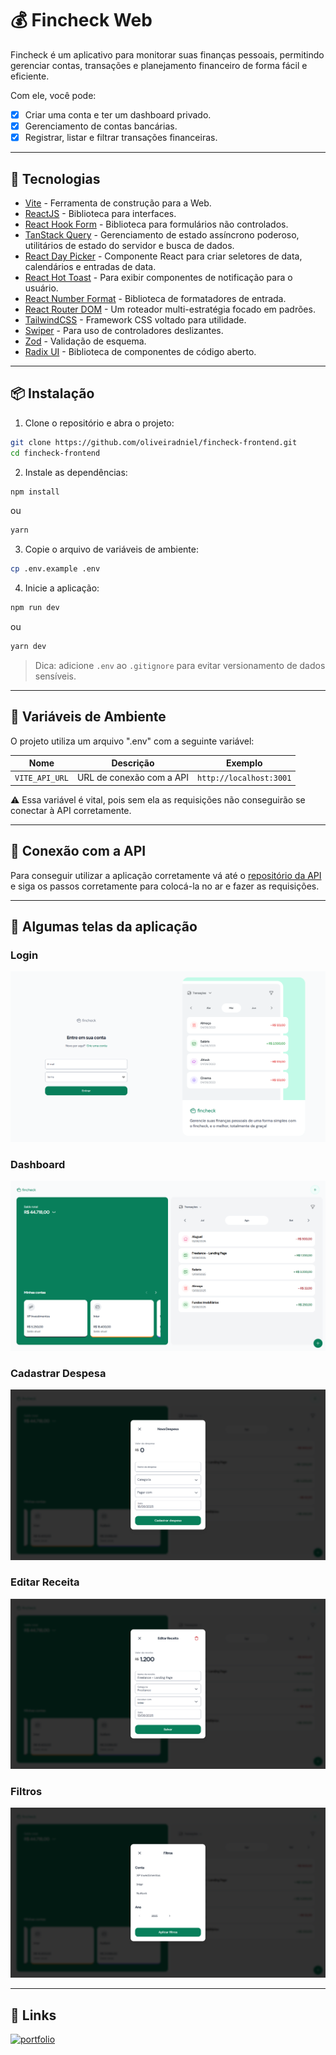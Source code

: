 # 💰 Fincheck Web

Fincheck é um aplicativo para monitorar suas finanças pessoais, permitindo gerenciar contas, transações e planejamento financeiro de forma fácil e eficiente.

Com ele, você pode:

- [x] Criar uma conta e ter um dashboard privado.
- [x] Gerenciamento de contas bancárias.
- [x] Registrar, listar e filtrar transações financeiras.

---

## 🚀 Tecnologias

- [Vite](https://vite.dev/) - Ferramenta de construção para a Web.
- [ReactJS](https://react.dev/) - Biblioteca para interfaces.
- [React Hook Form](https://react-hook-form.com/) - Biblioteca para formulários não controlados.
- [TanStack Query](https://tanstack.com/query/latest) - Gerenciamento de estado assíncrono poderoso, utilitários de estado do servidor e busca de dados.
- [React Day Picker](https://daypicker.dev/) - Componente React para criar seletores de data, calendários e entradas de data.
- [React Hot Toast](https://react-hot-toast.com/) - Para exibir componentes de notificação para o usuário.
- [React Number Format](https://s-yadav.github.io/react-number-format/) - Biblioteca de formatadores de entrada.
- [React Router DOM](https://reactrouter.com/) - Um roteador multi-estratégia focado em padrões.
- [TailwindCSS](https://tailwindcss.com/) - Framework CSS voltado para utilidade.
- [Swiper](https://swiperjs.com/react) - Para uso de controladores deslizantes.
- [Zod](https://zod.dev/) - Validação de esquema.
- [Radix UI](https://www.radix-ui.com/) - Biblioteca de componentes de código aberto.

---

## 📦 Instalação

1. Clone o repositório e abra o projeto:

```bash
git clone https://github.com/oliveiradniel/fincheck-frontend.git
cd fincheck-frontend
```

2. Instale as dependências:

```bash
npm install
```

ou

```bash
yarn
```

3. Copie o arquivo de variáveis de ambiente:

```bash
cp .env.example .env
```

4. Inicie a aplicação:

```bash
npm run dev
```

ou

```bash
yarn dev
```

> Dica: adicione `.env` ao `.gitignore` para evitar versionamento de dados sensíveis.

---

## 📄 Variáveis de Ambiente

O projeto utiliza um arquivo ".env" com a seguinte variável:

| Nome           | Descrição                | Exemplo                 |
| -------------- | ------------------------ | ----------------------- |
| `VITE_API_URL` | URL de conexão com a API | `http://localhost:3001` |

⚠️ Essa variável é vital, pois sem ela as requisições não conseguirão se conectar à API corretamente.

---

## 🛜 Conexão com a API

Para conseguir utilizar a aplicação corretamente vá até o [repositório da API](https://github.com/oliveiradniel/fincheck-api) e siga os passos corretamente para colocá-la no ar e fazer as requisições.

---

## 🎨 Algumas telas da aplicação

### Login

![Tela de login](https://raw.githubusercontent.com/oliveiradniel/fincheck-frontend/refs/heads/main/_assets/Login.png)

### Dashboard

![Tela de dashboard](https://raw.githubusercontent.com/oliveiradniel/fincheck-frontend/refs/heads/main/_assets/Dashboard.png)

### Cadastrar Despesa

![Modal para cadastrar despesa](https://raw.githubusercontent.com/oliveiradniel/fincheck-frontend/refs/heads/main/_assets/Cadastrar%20Despesa.png)

### Editar Receita

![Modal para editar receita](https://raw.githubusercontent.com/oliveiradniel/fincheck-frontend/refs/heads/main/_assets/Editar%20Receita.png)

### Filtros

![Modal para filtrar transações](https://raw.githubusercontent.com/oliveiradniel/fincheck-frontend/refs/heads/main/_assets/Filtros.png)

---

## 🔗 Links

[![portfolio](https://img.shields.io/badge/meu_portfólio-00A6F4?style=for-the-badge&logo=reactquery&logoColor=white)](https://jovemprogramador.dev/)
